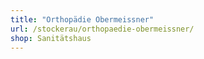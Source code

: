 ```yaml
---
title: "Orthopädie Obermeissner"
url: /stockerau/orthopaedie-obermeissner/
shop: Sanitätshaus
---
```

